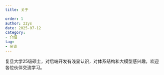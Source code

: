 ```yaml
---
title: 关于

order: 1
author: zzys
date: 2025-07-12
category:
- 介绍
tag:
- 杂谈
---
```


复旦大学25级硕士，对后端开发有浅显认识，对体系结构和大模型感兴趣，欢迎各位伙伴交流学习。